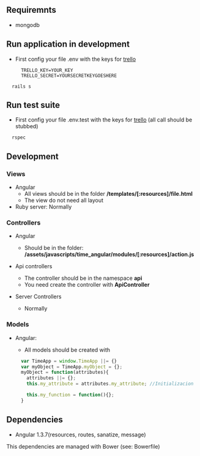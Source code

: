 ## Requiremnts
  * mongodb

## Run application in development
  * First config your file .env with the keys for [trello](https://trello.com/docs/gettingstarted/index.html#getting-a-token-from-a-user)
    ```
      TRELLO_KEY=YOUR_KEY
      TRELLO_SECRET=YOURSECRETKEYGOESHERE
    ```

  ```
    rails s
  ```
## Run test suite
  * First config your file .env.test with the keys for [trello](https://trello.com/docs/gettingstarted/index.html#getting-a-token-from-a-user) (all call should be stubbed)

  ```shell
    rspec
  ```
## Development

### Views
  * Angular
    * All views should be in the folder **/templates/\[:resources]/file.html**
    * The view do not need all layout
  * Ruby server: Normally
  
### Controllers
  * Angular
    * Should be in the folder: **/assets/javascripts/time_angular/modules/\[:resources\]/action.js**

  * Api controllers
    * The controller should be in the namespace **api**
    * You need create the controller with **ApiController**
  * Server Controllers
    * Normally

### Models
  * Angular: 
    * All models should be created with 

    ```javascript
      var TimeApp = window.TimeApp ||= {}
      var myObject = TimeApp.myObject = {};
      myObject = function(attributes){
        attributes ||= {};
        this.my_attribute = attributes.my_attribute; //Initializacion

        this.my_function = function(){};
      }
    ```

## Dependencies

   * Angular 1.3.7(resources, routes, sanatize, message)

   This dependencies are managed with Bower (see: Bowerfile)
